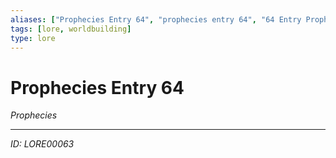 ```yaml
---
aliases: ["Prophecies Entry 64", "prophecies entry 64", "64 Entry Prophecies"]
tags: [lore, worldbuilding]
type: lore
---
```


# Prophecies Entry 64

*Prophecies*

---
*ID: LORE00063*